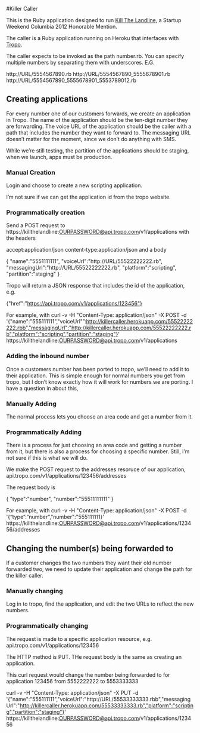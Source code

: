 #Killer Caller

This is the Ruby application designed to run [Kill The Landline](http://killthelandline.com), a Startup Weekend Columbia 2012 Honorable Mention. 

The caller is a Ruby application running on Heroku that interfaces with [Tropo](http://tropo.com).

The caller expects to be invoked as the path number.rb. You can specify multiple numbers by separating them with underscores. E.G.

http://URL/5554567890.rb
http://URL/5554567890_5555678901.rb
http://URL/5554567890_5555678901_5553789012.rb

## Creating applications


For every number one of our customers forwards, we create an application in Tropo. The name of the application should be the ten-digit number they are forwarding. The voice URL of the application should be the caller with a path that includes the number they want to forward to. The messaging URL doesn’t matter for the moment, since we don’t do anything with SMS.

While we’re still testing, the partition of the applications should be staging, when we launch, apps must be production.

### Manual Creation

Login and choose to create a new scripting application.

I’m not sure if we can get the application id from the tropo website.

### Programmatically creation


Send a POST request to https://killthelandline:OURPASSWORD@api.tropo.com/v1/applications with the headers

accept:application/json
content-type:application/json
and a body

{
   "name":"5551111111",
   "voiceUrl":"http://URL/55522222222.rb",
   "messagingUrl":"http://URL/55522222222.rb",
   "platform":"scripting",
   "partition":"staging"
}

Tropo will return a JSON response that includes the id of the application, e.g.

{"href":"https://api.tropo.com/v1/applications/123456"}

For example, with curl -v -H "Content-Type: application/json" -X POST -d '{"name":"555111111","voiceUrl"”:http://killercaller.herokuapp.com/55522222222.rbb","messagingUrl":"http://killercaller.herokuapp.com/55522222222.rb","platform":"scripting","partition":"staging"}' https://killthelandline:OURPASSWORD@api.tropo.com/v1/applications

### Adding the inbound number

Once a customers number has been ported to tropo, we’ll need to add it to their application. This is simple enough for normal numbers you get from tropo, but I don’t know exactly how it will work for numbers we are porting. I have a question in about this,

### Manually Adding

The normal process lets you choose an area code and get a number from it.

### Programmatically Adding

There is a process for just choosing an area code and getting a number from it, but there is also a process for choosing a specific number. Still, I’m not sure if this is what we will do.

We make the POST request to the addresses resoruce of our application, api.tropo.com/v1/applications/123456/addresses

The request body is

{
   "type":"number",
   "number":"55511111111"
}


For example, with curl -v -H "Content-Type: application/json" -X POST -d '{“type”:”number”,"number":"555111111}' https://killthelandline:OURPASSWORD@api.tropo.com/v1/applications/123456/addresses


## Changing the number(s) being forwarded to

If a customer changes the two numbers they want their old number forwarded two, we need to update their application and change the path for the killer caller.

### Manually changing


Log in to tropo, find the application, and edit the two URLs to reflect the new numbers.

### Programmatically changing

The request is made to a specific application resource, e.g. api.tropo.com/v1/applications/123456

The HTTP method is PUT. THe request body is the same as creating an application.

This curl request would change the number being forwarded to for application 123456 from 5552222222 to 5553333333

curl -v -H "Content-Type: application/json" -X PUT -d '{"name":"555111111","voiceUrl":"http://URL/55533333333.rbb","messagingUrl":"http://killercaller.herokuapp.com/55533333333.rb","platform":"scripting","partition":"staging"}' https://killthelandline:OURPASSWORD@api.tropo.com/v1/applications/123456
